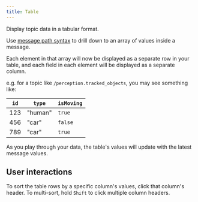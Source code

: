 ```yaml
---
title: Table
---
```


Display topic data in a tabular format.

Use [message path syntax](/docs/studio/app-concepts/message-path-syntax) to drill down to an array of values inside a message.

Each element in that array will now be displayed as a separate row in your table, and each field in each element will be displayed as a separate column.

e.g. for a topic like `/perception.tracked_objects`, you may see something like:

| `id` | `type`  | `isMoving` |
| ---- | ------- | ---------- |
| 123  | "human" | `true`     |
| 456  | "car"   | `false`    |
| 789  | "car"   | `true`     |

As you play through your data, the table's values will update with the latest message values.

## User interactions

To sort the table rows by a specific column's values, click that column's header. To multi-sort, hold `Shift` to click multiple column headers.
